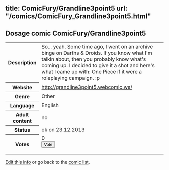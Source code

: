 title: ComicFury/Grandline3point5
url: "/comics/ComicFury_Grandline3point5.html"
---
Dosage comic ComicFury/Grandline3point5
-----------------------------------------

<p id="msg"></p>
<script type="text/javascript">
if (window.location.search === '?edit_info_mail=sent_ok') {
  var elem = document.getElementById("msg");
  elem.innerHTML = 'Edited information sucessfully sent for review, which is usually done daily. Thanks!';
  elem.className = 'ok';
}
</script>
<table class="comicinfo">
<tr>
<th>Description</th><td>So... yeah. Some time ago, I went on an archive binge on Darths &amp; Droids. If you know what I'm talkin about, then you probably know what's coming up. I decided to give it a shot and here's what I came up with: One Piece if it were a roleplaying campaign. :p</td>
</tr>
<tr>
<th>Website</th><td><a href="http://grandline3point5.webcomic.ws/">http://grandline3point5.webcomic.ws/</a></td>
</tr>
<tr>
<th>Genre</th><td>Other</td>
</tr>
<tr>
<th>Language</th><td>English</td>
</tr>
<tr>
<th>Adult content</th><td>no</td>
</tr>
<tr>
<th>Status</th><td>ok on 23.12.2013</td>
</tr>
<tr>
<th>Votes</th><td>0
<form action="http://gaecounter.appspot.com/count/" method="POST">
<input name="name" type="hidden" value="ComicFury_Grandline3point5"/>
<input name="uid" type="hidden" id="voteuid" value=""/>
<input type="submit" value="Vote"/>
</form>
</td>
</tr>
</table>
<script type="text/javascript">
var ua = navigator.userAgent;
document.getElementById("voteuid").value = ua.replace(/[^a-zA-Z0-9\._:]/g , "_");;
</script>

[Edit this info](ComicFury_Grandline3point5_edit.html) or go back to the [comic list](../comic-index.html).
